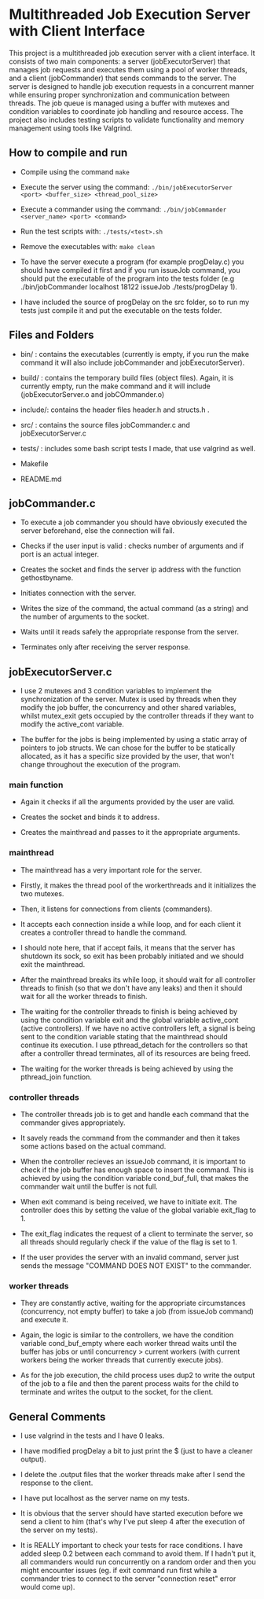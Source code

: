 # Multithreaded Job Execution Server with Client Interface

This project is a multithreaded job execution server with a client interface. It consists of two main components: a server (jobExecutorServer) that manages job requests and executes them using a pool of worker threads, and a client (jobCommander) that sends commands to the server. The server is designed to handle job execution requests in a concurrent manner while ensuring proper synchronization and communication between threads. The job queue is managed using a buffer with mutexes and condition variables to coordinate job handling and resource access. The project also includes testing scripts to validate functionality and memory management using tools like Valgrind.

## How to compile and run

- Compile using the command `make`

- Execute the server using the command: `./bin/jobExecutorServer <port> <buffer_size> <thread_pool_size>`

- Execute a commander using the command: `./bin/jobCommander <server_name> <port> <command>`

- Run the test scripts with: `./tests/<test>.sh`

- Remove the executables with: `make clean`

- To have the server execute a program (for example progDelay.c) you should have compiled it first and if you run issueJob command, you should put the executable of the program into the tests folder (e.g ./bin/jobCommander localhost 18122 issueJob ./tests/progDelay 1).

- I have included the source of progDelay on the src folder, so to run my tests just compile it and put the executable on the tests folder.

## Files and Folders

- bin/ : contains the executables (currently is empty, if you run the make command it will also include jobCommander and jobExecutorServer).

- build/ : contains the temporary build files (object files). Again, it is currently empty, run the make command and it will include (jobExecutorServer.o and jobCOmmander.o)

- include/: contains the header files header.h and structs.h .

- src/ : contains the source files jobCommander.c and jobExecutorServer.c

- tests/ : includes some bash script tests I made, that use valgrind as well. 

- Makefile

- README.md 

## jobCommander.c

- To execute a job commander you should have obviously executed the server beforehand, else the connection will fail.

- Checks if the user input is valid : checks number of arguments and if port is an actual integer.

- Creates the socket and finds the server ip address with the function gethostbyname.

- Initiates connection with the server.

- Writes the size of the command, the actual command (as a string) and the number of arguments to the socket.

- Waits until it reads safely the appropriate response from the server.

- Terminates only after receiving the server response.

## jobExecutorServer.c

- I use 2 mutexes and 3 condition variables to implement the synchronization of the server. Mutex is used by threads when they modify the job buffer, the concurrency and other shared variables, whilst mutex_exit gets occupied by the controller threads if they want to modify the active_cont variable.

- The buffer for the jobs is being implemented by using a static array of pointers to job structs. We can chose for the buffer to be statically allocated, as it has a specific size provided by the user, that won't change throughout the execution of the program.

### main function
- Again it checks if all the arguments provided by the user are valid.

- Creates the socket and binds it to address.

- Creates the mainthread and passes to it the appropriate arguments.

### mainthread

- The mainthread has a very important role for the server.

- Firstly, it makes the thread pool of the workerthreads and it initializes the two mutexes.

- Then, it listens for connections from clients (commanders).

- It accepts each connection inside a while loop, and for each client it creates a controller thread to handle the command. 

- I should note here, that if accept fails, it means that the server has shutdown its sock, so exit has been probably initiated and we should exit the mainthread.

- After the mainthread breaks its while loop, it should wait for all controller threads to finish (so that we don't have any leaks) and then it should wait for all the worker threads to finish.

- The waiting for the controller threads to finish is being achieved by using the condition variable exit and the global variable active_cont (active controllers). If we have no active controllers left, a signal is being sent to the condition variable stating that the mainthread should continue its execution. I use pthread_detach for the controllers so that after a controller thread terminates, all of its resources are being freed.

- The waiting for the worker threads is being achieved by using the pthread_join function.

### controller threads

- The controller threads job is to get and handle each command that the commander gives appropriately.

- It savely reads the command from the commander and then it takes some actions based on the actual command.

- When the controller recieves an issueJob command, it is important to check if the job buffer has enough space to insert the command. This is achieved by using the condition variable cond_buf_full, that makes the commander wait until the buffer is not full.

- When exit command is being received, we have to initiate exit. The controller does this by setting the value of the global variable exit_flag to 1. 

- The exit_flag indicates the request of a client to terminate the server, so all threads should regularly check if the value of the flag is set to 1.

- If the user provides the server with an invalid command, server just sends the message "COMMAND DOES NOT EXIST" to the commander.

### worker threads

- They are constantly active, waiting for the appropriate circumstances (concurrency, not empty buffer) to take a job (from issueJob command) and execute it.

- Again, the logic is similar to the controllers, we have the condition variable cond_buf_empty where each worker thread waits until the buffer has jobs or until concurrency > current workers (with current workers being the worker threads that currently execute jobs).

- As for the job execution, the child process uses dup2 to write the output of the job to a file and then the parent process waits for the child to terminate and writes the output to the socket, for the client.


## General Comments

- I use valgrind in the tests and I have 0 leaks.

- I have modified progDelay a bit to just print the $ (just to have a cleaner output).

- I delete the .output files that the worker threads make after I send the response to the client.

- I have put localhost as the server name on my tests.

- It is obvious that the server should have started execution before we send a client to him (that's why I've put sleep 4 after the execution of the server on my tests).

- It is REALLY important to check your tests for race conditions. I have added sleep 0.2 between each command to avoid them. If I hadn't put it, all commanders would run concurrently on a random order and then you might encounter issues (eg. if exit command run first while a commander tries to connect to the server "connection reset" error would come up).

